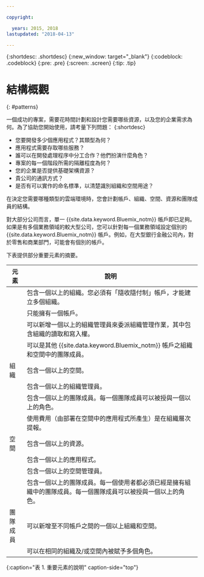 ```yaml
---

copyright:

  years: 2015, 2018
lastupdated: "2018-04-13"

---
```


{:shortdesc: .shortdesc}
{:new_window: target="_blank"}
{:codeblock: .codeblock}
{:pre: .pre}
{:screen: .screen}
{:tip: .tip}

# 結構概觀
{: #patterns}

一個成功的專案，需要花時間計劃和設計您需要哪些資源，以及您的企業需求為何。為了協助您開始使用，請考量下列問題：
{:shortdesc}

* 您要開發多少個應用程式？其類型為何？
* 應用程式需要存取哪些服務？
* 誰可以在開發處理程序中分工合作？他們扮演什麼角色？
* 專案的每一個階段所需的隔離程度為何？
* 您的企業是否提供基礎架構資源？
* 貴公司的通訊方式？
* 是否有可以實作的命名標準，以清楚識別組織和空間用途？

在決定您需要哪種類型的雲端環境時，您會計劃帳戶、組織、空間、資源和團隊成員的結構。

對大部分公司而言，單一 {{site.data.keyword.Bluemix_notm}} 帳戶即已足夠。如果是有多個業務領域的較大型公司，您可以針對每一個業務領域設定個別的 {{site.data.keyword.Bluemix_notm}} 帳戶。例如，在大型銀行金融公司內，對於零售和商業部門，可能會有個別的帳戶。

下表提供部分重要元素的摘要。

|元素|說明|
|-----------|---------------|
||包含一個以上的組織。您必須有「隨收隨付制」帳戶，才能建立多個組織。|
||只能擁有一個帳戶。|
||可以新增一個以上的組織管理員來委派組織管理作業，其中包含組織的讀取和寫入權。|
||可以是其他 {{site.data.keyword.Bluemix_notm}} 帳戶之組織和空間中的團隊成員。|
|組織|包含一個以上的空間。|
||包含一個以上的組織管理員。|
||包含一個以上的團隊成員。每一個團隊成員可以被授與一個以上的角色。|
||使用費用（由部署在空間中的應用程式所產生）是在組織層次提報。|
|空間|包含一個以上的資源。|
||包含一個以上的應用程式。|
||包含一個以上的空間管理員。|
||包含一個以上的團隊成員。每一個使用者都必須已經是擁有組織中的團隊成員。每一個團隊成員可以被授與一個以上的角色。|
|團隊成員|可以新增至不同帳戶之間的一個以上組織和空間。|
||可以在相同的組織及/或空間內被賦予多個角色。|
{:caption="表 1. 重要元素的說明" caption-side="top"}

